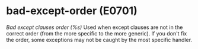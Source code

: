 # bad-except-order (E0701)

*Bad except clauses order (%s)* Used when except clauses are not in the
correct order (from the more specific to the more generic). If you don't
fix the order, some exceptions may not be caught by the most specific
handler.
